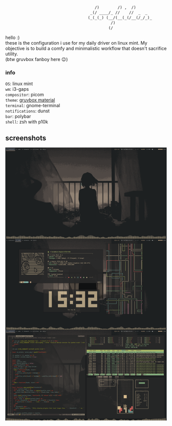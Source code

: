                                            /)        /) ,  /)       
                                         _(/ ____/_ //    //  _  _  
                                        (_(_(_) (__/(__(_(/__(/_/_)_
                                                  /)                
                                                 (/ 

hello :) \
these is the configuration i use for my daily driver on linux mint. My objective is to build a comfy and minimalistic workflow that doesn't sacrifice utility. \
(btw gruvbox fanboy here 😉)

### info
`OS`: linux mint \
`wm`: i3-gaps \
`compositor`: picom \
`theme`: [gruvbox material](https://github.com/Gogh-Co/Gogh/blob/master/themes/Gruvbox%20Material.yml) \
`terminal`: gnome-terminal \
`notifications`: dunst \
`bar`: polybar \
`shell`: zsh with p10k

## screenshots
![screen](https://raw.githubusercontent.com/korosenpai/dotfiles/main/.screenshots/combined.png)
